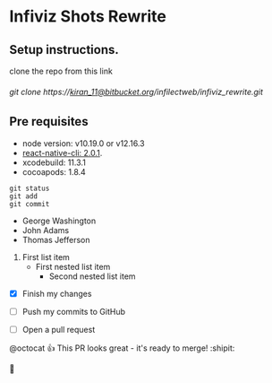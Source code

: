 # Infiviz Shots Rewrite

## Setup instructions.
clone the repo from this link 
###### git clone https://kiran_11@bitbucket.org/infilectweb/infiviz_rewrite.git

## Pre requisites

- node version: v10.19.0 or v12.16.3
- [react-native-cli: 2.0.1](https://www.npmjs.com/package/react-native-cli).
- xcodebuild: 11.3.1
- cocoapods: 1.8.4



```
git status
git add
git commit
```


- George Washington
- John Adams
- Thomas Jefferson


1. First list item
   - First nested list item
     - Second nested list item


- [x] Finish my changes
- [ ] Push my commits to GitHub
- [ ] Open a pull request


@octocat :+1: This PR looks great - it's ready to merge! :shipit:

:runner:
